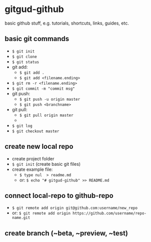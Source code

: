 # gitgud-github

basic github stuff, e.g. tutorials, shortcuts, links, guides, etc.

## basic git commands
- `$ git init`
- `$ git clone`
- `$ git status`
- git add:
  - `$ git add .`
  - `$ git add <filename.ending>`
- `$ git rm -r <filename.ending>`
- `$ git commit -m "commit msg"`
- git push:
  - `$ git push -u origin master`
  - `$ git push <branchname>`
- git pull:
  - `$ git pull origin master`
  -
- `$ git log`
- `$ git checkout master`

## create new local repo
- create project folder
- `$ git init` (create basic git files)
- create example file:
  - `$ type nul  > readme.md`
  - or: `$ echo "# gitgud-github" >> README.md`

## connect local-repo to github-repo
- `$ git remote add origin git@github.com:username/new_repo`
- or: `$ git remote add origin https://github.com/username/repo-name.git`

## create branch (~beta, ~preview, ~test)
